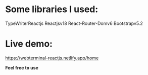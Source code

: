 # Some libraries I used:
TypeWriterReactjs
Reactjsv18
React-Router-Domv6
Bootstrapv5.2

# Live demo:
https://webterminal-reactjs.netlify.app/home

**Feel free to use**
